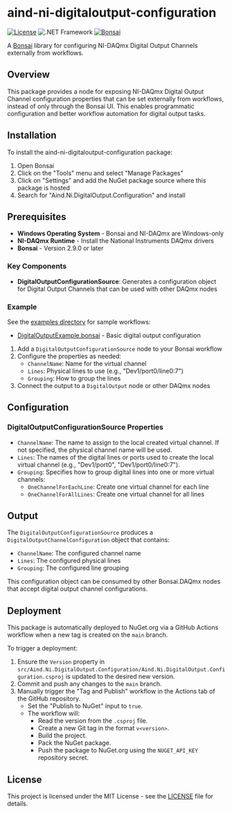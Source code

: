 # aind-ni-digitaloutput-configuration

[![License](https://img.shields.io/badge/license-MIT-brightgreen)](LICENSE)
![.NET Framework](https://img.shields.io/badge/.NET%20Framework-4.7.2-blue)
[![Bonsai](https://img.shields.io/badge/bonsai-v2.7.0-purple)](https://bonsai-rx.org)

A [Bonsai](https://bonsai-rx.org/) library for configuring NI-DAQmx Digital Output Channels externally from workflows.

## Overview

This package provides a node for exposing NI-DAQmx Digital Output Channel configuration properties that can be set externally from workflows, instead of only through the Bonsai UI. This enables programmatic configuration and better workflow automation for digital output tasks.

## Installation

To install the aind-ni-digitaloutput-configuration package:

1. Open Bonsai
2. Click on the "Tools" menu and select "Manage Packages"
3. Click on "Settings" and add the NuGet package source where this package is hosted
4. Search for "Aind.Ni.DigitalOutput.Configuration" and install

## Prerequisites

- **Windows Operating System** - Bonsai and NI-DAQmx are Windows-only
- **NI-DAQmx Runtime** - Install the National Instruments DAQmx drivers
- **Bonsai** - Version 2.9.0 or later

### Key Components

- **DigitalOutputConfigurationSource**: Generates a configuration object for Digital Output Channels that can be used with other DAQmx nodes

### Example

See the [examples directory](examples/) for sample workflows:
- [DigitalOutputExample.bonsai](examples/DigitalOutputExample.bonsai) - Basic digital output configuration

1. Add a `DigitalOutputConfigurationSource` node to your Bonsai workflow
2. Configure the properties as needed:
   - `ChannelName`: Name for the virtual channel
   - `Lines`: Physical lines to use (e.g., "Dev1/port0/line0:7")
   - `Grouping`: How to group the lines
3. Connect the output to a `DigitalOutput` node or other DAQmx nodes

## Configuration

### DigitalOutputConfigurationSource Properties

- `ChannelName`: The name to assign to the local created virtual channel. If not specified, the physical channel name will be used.
- `Lines`: The names of the digital lines or ports used to create the local virtual channel (e.g., "Dev1/port0", "Dev1/port0/line0:7").
- `Grouping`: Specifies how to group digital lines into one or more virtual channels:
  - `OneChannelForEachLine`: Create one virtual channel for each line
  - `OneChannelForAllLines`: Create one virtual channel for all lines

## Output

The `DigitalOutputConfigurationSource` produces a `DigitalOutputChannelConfiguration` object that contains:
- `ChannelName`: The configured channel name
- `Lines`: The configured physical lines
- `Grouping`: The configured line grouping

This configuration object can be consumed by other Bonsai.DAQmx nodes that accept digital output channel configurations.

## Deployment

This package is automatically deployed to NuGet.org via a GitHub Actions workflow when a new tag is created on the `main` branch.

To trigger a deployment:

1. Ensure the `Version` property in `src/Aind.Ni.DigitalOutput.Configuration/Aind.Ni.DigitalOutput.Configuration.csproj` is updated to the desired new version.
2. Commit and push any changes to the `main` branch.
3. Manually trigger the "Tag and Publish" workflow in the Actions tab of the GitHub repository.
   - Set the "Publish to NuGet" input to `true`.
   - The workflow will:
     - Read the version from the `.csproj` file.
     - Create a new Git tag in the format `v<version>`.
     - Build the project.
     - Pack the NuGet package.
     - Push the package to NuGet.org using the `NUGET_API_KEY` repository secret.

## License

This project is licensed under the MIT License - see the [LICENSE](LICENSE) file for details.
